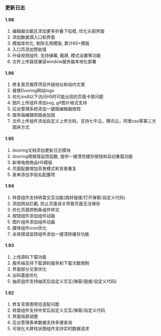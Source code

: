 <!--
 * @Date: 2021-01-20 23:25:29
 * @LastEditors: xuxiaoxi
 * @LastEditTime: 2021-01-22 21:48:34
 * @FilePath: /github-h5-Dooring/doc/zh/guide/deployDev/deploy.md
-->

### 更新日志

#### 1.98

1. 编辑器功能区添加更多折叠下拉框, 优化头部界面
2. 添加数据源入口和界面
3. 模版库优化, 剔除无用模版, 累计60+模版
4. 入口页添加赞助墙
5. 升级视频组件, 支持弹幕, 截屏, 模式设置等功能
6. 文件上传路径兼容window服务器本地化部署

#### 1.96

1. 修复首页推荐项目外链地址和站内文案
2. 替换Dooring网站logo
3. 优化ios8以下访问H5时可能出现的页面卡顿问题
4. 图片上传组件添加svg, gif图片格式支持
5. 后台管理系统添加一键跳编辑器按钮
6. 服务端编辑侧路由加固
7. 文件上传组件添加自定义上传文档，支持七牛云，腾讯云，阿里oss等第三方图床方式

#### 1.95

1. dooring文档添加更新日志模块
2. dooring增报错监控函数, 提供一键清空缓存按钮和自动重载功能
3. 新增电商商品H5模版
4. 页面配置增加背景模式和背景重复
5. 表单添加字段名配置项

#### 1.94

1. 转盘组件支持转盘交互功能(跳转链接/打开弹窗/自定义代码)
2. 添加网站拦截, 防止页面误关导致页面无法保存
3. 优化页面控制条组件样式
4. 按钮组件添加组件动画
5. 图片组件添加组件动画
6. 媒体组件icon优化
7. 全局错误监控组件添加一键清除缓存功能

#### 1.93

1. 上线源码下载功能
2. 服务端支持下载源码服务和下载次数限制
3. 界面部分文案优化
4. 出码基座优化
5. 抽奖组件支持抽奖后自定义交互(弹窗/链接/自定义代码)

#### 1.92

1. 修复背景图预览适配问题
2. 转盘组件支持中奖后自定义交互/弹窗/自定义代码
3. 界面局部调整
4. 后台管理表单数据支持多键查询
5. 可视化大屏柱状图组件支持实时数据请求





